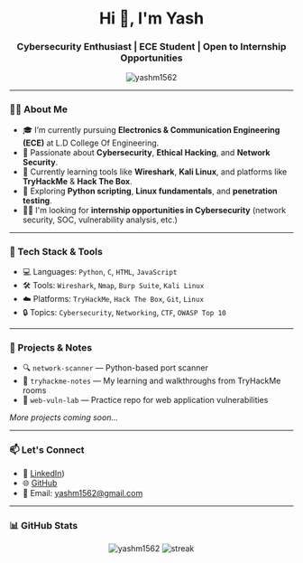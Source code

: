 <h1 align="center">Hi 👋, I'm Yash</h1>
<h3 align="center">Cybersecurity Enthusiast | ECE Student | Open to Internship Opportunities</h3>

<p align="center">
  <img src="https://komarev.com/ghpvc/?username=yashm1562&label=Profile%20views&color=0e75b6&style=flat" alt="yashm1562" />
</p>

---

### 👨‍🎓 About Me
- 🎓 I’m currently pursuing **Electronics & Communication Engineering (ECE)** at L.D College Of Engineering.
- 🔐 Passionate about **Cybersecurity**, **Ethical Hacking**, and **Network Security**.
- 🎯 Currently learning tools like **Wireshark**, **Kali Linux**, and platforms like **TryHackMe** & **Hack The Box**.
- 🌱 Exploring **Python scripting**, **Linux fundamentals**, and **penetration testing**.
- 👨‍💻 I'm looking for **internship opportunities in Cybersecurity** (network security, SOC, vulnerability analysis, etc.)

---

### 🧰 Tech Stack & Tools
- 💻 Languages: `Python`, `C`, `HTML`, `JavaScript`
- 🛠️ Tools: `Wireshark`, `Nmap`, `Burp Suite`, `Kali Linux`
- ☁️ Platforms: `TryHackMe`, `Hack The Box`, `Git`, `Linux`
- 🔒 Topics: `Cybersecurity`, `Networking`, `CTF`, `OWASP Top 10`

---

### 📂 Projects & Notes
- 🔍 `network-scanner` — Python-based port scanner
- 📘 `tryhackme-notes` — My learning and walkthroughs from TryHackMe rooms
- 🧪 `web-vuln-lab` — Practice repo for web application vulnerabilities

*More projects coming soon...*

---

### 📫 Let's Connect
- 💼 [LinkedIn]([https://www.linkedin.com/in/yash-mehta-576502349?utm_source=share&utm_campaign=share_via&utm_content=profile&utm_medium=android_app))
- 🌐 [GitHub](https://github.com/yashm1562)
- 📧 Email: yashm1562@gmail.com

---

### 📊 GitHub Stats
<p align="center">
  <img src="https://github-readme-stats.vercel.app/api?username=yashm1562&show_icons=true&theme=tokyonight" alt="yashm1562" />
  <img src="https://github-readme-streak-stats.herokuapp.com/?user=yashm1562&theme=tokyonight" alt="streak"/>
</p>
